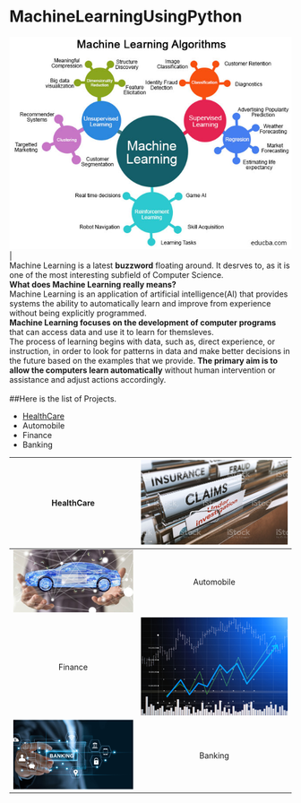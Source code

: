 
# MachineLearningUsingPython
[![Machine Learning](https://raw.githubusercontent.com/S-V-Singh/MachineLearningUsingPython/main/Images/Categories-of-Machine-Learning.jpg "Machine Learning")](https://raw.githubusercontent.com/S-V-Singh/MachineLearningUsingPython/main/Images/Categories-of-Machine-Learning.jpg "Machine Learning")|<br>
Machine Learning is a latest __buzzword__ floating around. It desrves to, as it is one of the most interesting subfield of Computer Science.<br>
__What does Machine Learning really means?__<br>
Machine Learning is an application of artificial intelligence(AI) that provides systems the ability  to automatically learn and improve from experience without being explicitly programmed.<br>
__Machine Learning focuses on the development of computer programs__ that can access data and use it to learn for themsleves.<br>
The process of learning begins with data, such as, direct experience, or instruction, in order to look for patterns in data and make better decisions in the future based on the examples that we provide. __The primary aim is to allow the computers learn automatically__ without human intervention or assistance and adjust actions accordingly.
<br><br>
##Here is the list of Projects.

 - [HealthCare](https://raw.githubusercontent.com/S-V-Singh/MachineLearningUsingPython/tree/main/HealthCarep:// "HealthCare")
 - Automobile
 - Finance
 - Banking
 
|HealthCare  |[![HealthCare](https://raw.githubusercontent.com/S-V-Singh/MachineLearningUsingPython/main/Images/Health_insurance_fraud.jpeg "HealthCare")](https://raw.githubusercontent.com/S-V-Singh/MachineLearningUsingPython/main/Images/Health_insurance_fraud.jpeg "HealthCare")  |
| :------------: | :------------: |
|[![Automobile](https://raw.githubusercontent.com/S-V-Singh/MachineLearningUsingPython/main/Images/Automobile.jpeg "Automobile")](https://raw.githubusercontent.com/S-V-Singh/MachineLearningUsingPython/main/Images/Automobile.jpeg "Automobile")   | Automobile  |
|Finance  |[![Finance](https://raw.githubusercontent.com/S-V-Singh/MachineLearningUsingPython/main/Images/Stock.jpeg "Finance")](https://raw.githubusercontent.com/S-V-Singh/MachineLearningUsingPython/main/Images/Stock.jpeg "Finance")    |
|[![Banking](https://raw.githubusercontent.com/S-V-Singh/MachineLearningUsingPython/main/Images/Banking.png "Banking")](https://raw.githubusercontent.com/S-V-Singh/MachineLearningUsingPython/main/Images/Banking.png "Banking")   |Banking   |
